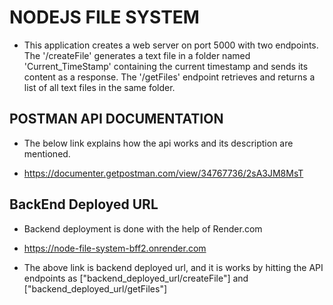 # NODEJS FILE SYSTEM 

- This application creates a web server on port 5000 with two endpoints. The '/createFile' generates a text file in a folder named 'Current_TimeStamp' containing the current timestamp and sends its content as a response. The '/getFiles' endpoint retrieves and returns a list of all text files in the same folder.

## POSTMAN API DOCUMENTATION

  - The below link explains how the api works and its description are mentioned.
 
  - https://documenter.getpostman.com/view/34767736/2sA3JM8MsT

## BackEnd Deployed URL

- Backend deployment is done with the help of Render.com

- https://node-file-system-bff2.onrender.com

- The above link is backend deployed url, and it is works by hitting the API endpoints as ["backend_deployed_url/createFile"] and ["backend_deployed_url/getFiles"]
